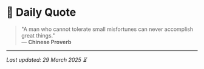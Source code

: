 # 📜 Daily Quote

> "A man who cannot tolerate small misfortunes can never accomplish great things."  
> — **Chinese Proverb**

---

_Last updated: 29 March 2025 ⏳_
